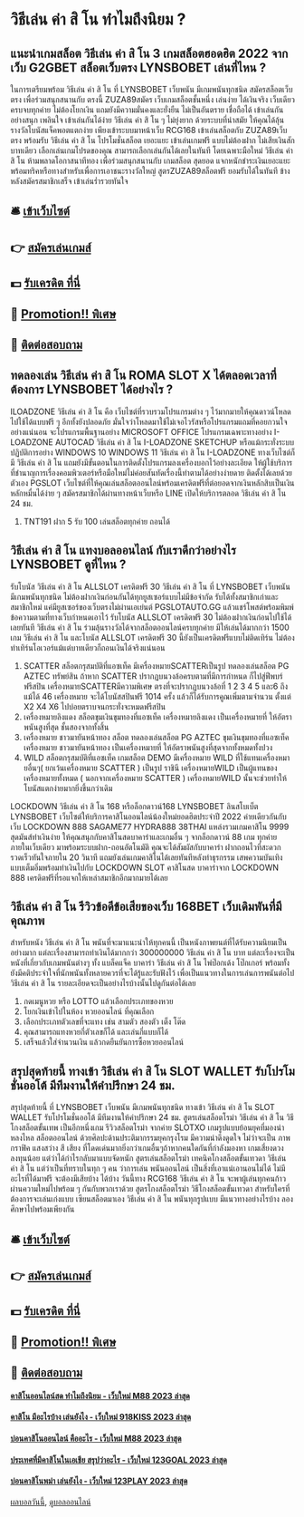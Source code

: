 # วิธีเล่น ค่า สิ โน ทำไมถึงนิยม ?
## แนะนำเกมสล็อต วิธีเล่น ค่า สิ โน 3 เกมสล็อตฮอดฮิต 2022 จากเว็บ G2GBET สล็อตเว็บตรง LYNSBOBET เล่นที่ไหน ?
ในการเตรียมพร้อม วิธีเล่น ค่า สิ โน ที่ LYNSBOBET เว็บพนัน มีเกมพนันทุกชนิด สมัครสล็อตเว็บตรง เพื่อร่วมสนุกสนานกับ ตรงนี้ ZUZA89สมัคร เว็บเกมสล็อตชั้นหนึ่ง เล่นง่าย ได้เงินจริง เว็บเดียวครบจบทุกค่าย ไม่ต้องโยกเงิน แถมยังมีความมั่นคงและยั่งยืน ไม่เป็นอันตราย เชื่อถือได้ เข้าเล่นกันอย่างสนุก เพลินใจ เข้าเล่นกันได้ง่าย วิธีเล่น ค่า สิ โน ๆ ไม่ยุ่งยาก ด้วยระบบที่นำสมัย ให้คุณได้ลุ้นรางวัลโบนัสแจ็คพอตแตกง่าย เพียงเข้าระบบมาหน้าเว็บ RCG168 เข้าเล่นสล็อตกับ ZUZA89เว็บตรง พร้อมรับ วิธีเล่น ค่า สิ โน โปรโมชั่นสล็อต เยอะแยะ เข้าเล่นเกมฟรี แบบไม่ต้องฝาก ไม่เสียเงินสักบาทเดียว เลือกเล่นเกมโปรดของคุณ สามารถเลือกเล่นกันได้เลยในทันที โดยเฉพาะมือใหม่ วิธีเล่น ค่า สิ โน ห้ามพลาดโอกาสนาทีทอง เพื่อร่วมสนุกสนานกับ เกมสล็อต สุดยอด แจกหนักชำระเงินเยอะแยะ พร้อมทริคหรือทางสำหรับเพื่อการเอาชนะรางวัลใหญ่ สูตรZUZA89สล็อตฟรี ยอมรับได้ในทันที ข้างหลังสมัครสมาชิกเสร็จ เข้าเล่นร่ำรวยทันใจ

## 🛎 [เข้าเว็บไซต์](https://bit.ly/3SdLNi2)
## 👉 [สมัครเล่นเกมส์](https://bit.ly/3SdLNi2)
## 💵 [รับเครดิต ที่นี่](https://bit.ly/3dyRKHj)
## 👑 [Promotion!! พิเศษ](https://bit.ly/3dyRKHj)
## 📱 [ติดต่อสอบถาม](https://bit.ly/3dyRKHj)

## ทดลองเล่น วิธีเล่น ค่า สิ โน ROMA SLOT X ได้ตลอดเวลาที่ต้องการ LYNSBOBET ได้อย่างไร ?
ILOADZONE วิธีเล่น ค่า สิ โน คือ เว็บไซต์ที่รวบรวมโปรแกรมต่าง ๆ ไว้มากมายให้คุณดาวน์โหลดไปใช้ได้แบบฟรี ๆ อีกทั้งยังปลอดภัย มั่นใจว่าโหลดมาใช้ไม่เจอไวรัสหรือโปรแกรมแถมที่คอยกวนใจอย่างแน่นอน จะโปรแกรมพื้นฐานอย่าง MICROSOFT OFFICE โปรแกรมเฉพาะทางอย่าง I-LOADZONE AUTOCAD วิธีเล่น ค่า สิ โน I-LOADZONE SKETCHUP หรือแม้กระทั่งระบบปฏิบัติการอย่าง WINDOWS 10 WINDOWS 11 วิธีเล่น ค่า สิ โน I-LOADZONE ทางเว็บไซต์ก็มี วิธีเล่น ค่า สิ โน แถมยังมีขั้นตอนในการติดตั้งโปรแกรมลงเครื่องบอกไว้อย่างละเอียด ให้ผู้ใช้บริการที่ชำนาญการเรื่องคอมพิวเตอร์หรือมือใหม่ไม่ค่อยสันทัดเรื่องนี้ทำตามได้อย่างง่ายดาย ติดตั้งได้เลยด้วยตัวเอง
PGSLOT เว็บไซต์ที่ให้คุณเล่นสล็อตออนไลน์พร้อมเครดิตฟรีที่ต่อยอดจากเงินหลักสิบเป็นเงินหลักหมื่นได้ง่าย ๆ สมัครสมาชิกได้ผ่านทางหน้าเว็บหรือ LINE เปิดให้บริการตลอด วิธีเล่น ค่า สิ โน 24 ชม.
1. TNT191 ฝาก 5 รับ 100 เล่นสล็อตทุกค่าย ถอนได้

## วิธีเล่น ค่า สิ โน แทงบอลออนไลน์ กับเราดีกว่าอย่างไร LYNSBOBET ดูที่ไหน ?
รับโบนัส วิธีเล่น ค่า สิ โน ALLSLOT เครดิตฟรี 30 วิธีเล่น ค่า สิ โน ที่ LYNSBOBET เว็บพนัน มีเกมพนันทุกชนิด ไม่ต้องฝากเงินก่อนกันได้ทุกยูสเซอร์แบบไม่มีข้อจำกัด รับได้ทั้งสมาชิกเก่าและสมาชิกใหม่ แค่มียูสเซอร์ของเว็บตรงไม่ผ่านเอเย่นต์ PGSLOTAUTO.GG แล้วแชร์โพสต์พร้อมพิมพ์ข้อความตามที่ทางเว็บกำหนดเอาไว้ รับโบนัส ALLSLOT เครดิตฟรี 30 ไม่ต้องฝากเงินก่อนไปใช้ได้เลยทันที วิธีเล่น ค่า สิ โน ร่วมลุ้นรางวัลได้จากสล็อตออนไลน์ครบทุกค่าย มีให้เล่นได้มากกว่า 1500 เกม วิธีเล่น ค่า สิ โน และโบนัส ALLSLOT เครดิตฟรี 30 นี้ยังเป็นเครดิตฟรีแบบไม่ติดเทิร์น ไม่ต้องทำเทิร์นโอเวอร์แม้แต่บาทเดียวก็ถอนเงินได้จริงแน่นอน
1. SCATTER สล็อตกรุสมบัติที่แอซเท็ค มีเครื่องหมายSCATTERเป็นรูป ทดลองเล่นสล็อต PG AZTEC ทรัพย์สิน ถ้าหาก SCATTER ปรากฏบนวงล้อครบตามที่มีการกำหนด ก็ไปสู่ฟีพบร์ ฟรีสปิน เครื่องหมายSCATTERมีความพิเศษ ตรงที่จะปรากฏบนวงล้อที่ 1 2 3 4 5 และ6 ถึงแม้ได้ 46 เครื่องหมาย จะได้โบนัสสปินฟรี 1014 ครั้ง แล้วก็ได้รับการคูณเพิ่มตามจำนวน ตั้งแต่ X2 X4 X6 ไปบ่อยตราบจนกระทั่งจะหมดฟรีสปิน
2. เครื่องหมายลิงแดง สล็อตขุมเงินขุมทองที่แอซเท็ค เครื่องหมายลิงแดง เป็นเครื่องหมายที่ ให้อัตราพนันสูงที่สุด ชั้นสองจากทั้งสิ้น
3. เครื่องหมาย ชาวมายันหน้าทอง สล็อต ทดลองเล่นสล็อต PG AZTEC ขุมเงินขุมทองที่แอซเท็ค เครื่องหมาย ชาวมายันหน้าทอง เป็นเครื่องหมายที่ ให้อัตราพนันสูงที่สุดจากทั้งหมดทั้งปวง
4. WILD สล็อตกรุสมบัติที่แอซเท็ค เกมสล็อต DEMO มีเครื่องหมาย WILD ที่ใช้แทนเครื่องหมายอื่นๆ( ยกเว้นเครื่องหมาย SCATTER ) เป็นรูป ราชินี เครื่องหมายWILD เป็นผู้แทนของเครื่องหมายทั้งหมด ( นอกจากเครื่องหมาย SCATTER ) เครื่องหมายWILD นั้นจะช่วยทำให้โบนัสแตกง่ายมากยิ่งขึ้นกว่าเดิม

LOCKDOWN วิธีเล่น ค่า สิ โน 168 หรือล็อกดาวน์168 LYNSBOBET ลินสโบเบ็ต LYNSBOBET เว็บไซต์ให้บริการคาสิโนออนไลน์น้องใหม่ยอดฮิตประจำปี 2022 ค่ายเดียวกันกับเว็บ LOCKDOWN 888 SAGAME77 HYDRA888 38THAI แหล่งรวมเกมคาสิโน 9999 สุดมันส์ทำเงินง่าย ให้คุณสนุกกับคาสิโนสดบาคาร่าและเกมอื่น ๆ จากล็อกดาวน์ 88 เกม ทุกค่ายภายในเว็บเดียว มาพร้อมระบบฝาก-ถอนอัตโนมัติ คุณจะได้สัมผัสกับบาคาร่า ฝากถอนไวที่สะดวกรวดเร็วทันใจภายใน 20 วินาที แถมยังเล่นเกมคาสิโนได้เลยทันทีหลังทำธุรกรรม เสพความบันเทิงแบบเต็มอิ่มพร้อมทำเงินไปกับ LOCKDOWN SLOT คาสิโนสด บาคาร่าจาก LOCKDOWN 888 เครดิตฟรีที่รอแจกให้เหล่าสมาชิกอีกมากมายได้เลย

## วิธีเล่น ค่า สิ โน รีวิวข้อดีข้อเสียของเว็บ 168BET เว็บเดิมพันที่มีคุณภาพ
สำหรับหนัง วิธีเล่น ค่า สิ โน พนันที่จะมาแนะนำให้ทุกคนนี้ เป็นหนังภาพยนต์ที่ได้รับความนิยมเป็นอย่างมาก แต่ละเรื่องสามารถทำเงินได้มากกว่า 300000000 วิธีเล่น ค่า สิ โน บาท แต่ละเรื่องจะเป็นหนังที่เกี่ยวกับเกมพนันต่างๆ ทั้ง แบล็คแจ็ค บาคาร่า วิธีเล่น ค่า สิ โน ไพ่ป๊อกเด้ง โป๊กเกอร์ พร้อมทั้งยังมีคติประจำใจที่นักพนันทั้งหลายควรที่จะได้รู้และรับฟังไว้ เพื่อเป็นแนวทางในการเล่นการพนันต่อไป วิธีเล่น ค่า สิ โน รายละเอียดจะเป็นอย่างไรบ้างนั้นไปดูกันต่อได้เลย
1. กดเมนูหวย หรือ LOTTO แล้วเลือกประเภทของหวย
2. โยกเงินเข้าไปในห้อง หวยออนไลน์ ที่คุณเลือก
3. เลือกประเภทตัวเลขที่จะแทง เช่น สามตัว สองตัว เต็ง โต๊ด
4. คุณสามารถแทงหวยกี่ตัวเลขก็ได้ และเล่นกี่แบบก็ได้
5. เสร็จแล้วใส่จำนวนเงิน แล้วกดยืนยันการซื้อหวยออนไลน์

## สรุปสุดท้ายนี้ ทางเข้า วิธีเล่น ค่า สิ โน SLOT WALLET รับโปรโมชั่นออโต้ มีทีมงานให้คำปรึกษา 24 ชม.
สรุปสุดท้ายนี้ ที่ LYNSBOBET เว็บพนัน มีเกมพนันทุกชนิด ทางเข้า วิธีเล่น ค่า สิ โน SLOT WALLET รับโปรโมชั่นออโต้ มีทีมงานให้คำปรึกษา 24 ชม. สูตรเล่นสล็อตโรม่า วิธีเล่น ค่า สิ โน วิธีโกงสล็อตขั้นเทพ เป็นอีกหนึ่งเกม รีวิวสล็อตโรม่า จากค่าย SLOTXO เกมรูปแบบย้อนยุคที่มองน่าหลงไหล สล็อตออนไลน์ ด้วยศิลปะด้านประติมากรรมยุคกรุงโรม มีความน่าดึงดูดใจ ไม่ว่าจะเป็น ภาพกราฟิค แสงสว่าง สี เสียง ที่โดดเด่นมากยิ่งกว่าเกมอื่นๆถ้าหากคนใดกันที่กำลังมองหา เกมเสี่ยงดวง ลงทุนน้อย แต่ว่าได้กำไรกลับมาแบบจัดหนัก สูตรเล่นสล็อตโรม่า เทคนิคโกงสล็อตขั้นเทวดา วิธีเล่น ค่า สิ โน แต่ว่าเป็นที่ทราบในทุก ๆ คน ว่าการเล่น พนันออนไลน์ เป็นสิ่งที่เอาแน่เอานอนไม่ได้ ไม่มีอะไรที่ได้มาฟรี จะต้องมีเสียบ้าง ได้บ้าง วันนี้ทาง RCG168 วิธีเล่น ค่า สิ โน จะพาผู้เล่นทุกคนก้าวผ่านความใหม่ไปพร้อม ๆ กันกับพวกเราด้วย สูตรโกงสล็อตโรม่า วิธีโกงสล็อตขั้นเทวดา สำหรับใครที่ต้องการจะเล่นเก่งแบบ เซียนสล็อตมาเอง วิธีเล่น ค่า สิ โน พนันทุกรูปแบบ มีแนวทางอย่างไรบ้าง ลองศึกษาไปพร้อมเพียงกัน

## 🛎 [เข้าเว็บไซต์](https://bit.ly/3SdLNi2)
## 👉 [สมัครเล่นเกมส์](https://bit.ly/3SdLNi2)
## 💵 [รับเครดิต ที่นี่](https://bit.ly/3dyRKHj)
## 👑 [Promotion!! พิเศษ](https://bit.ly/3dyRKHj)
## 📱 [ติดต่อสอบถาม](https://bit.ly/3dyRKHj)

#### [คาสิโนออนไลน์สด ทำไมถึงนิยม - เว็บใหม่ M88 2023 ล่าสุด](https://atom.io/themes/คาสิโนออนไลน์สด%20ทำไมถึงนิยม%20-%20เว็บใหม่%20m88%202023%20ล่าสุด)
#### [คาสิโน มีอะไรบ้าง เล่นยังไง - เว็บใหม่ 918KISS 2023 ล่าสุด](https://atom.io/themes/คาสิโน%20มีอะไรบ้าง%20เล่นยังไง%20-%20เว็บใหม่%20918kiss%202023%20ล่าสุด)
#### [บ่อนคาสิโนออนไลน์ คืออะไร - เว็บใหม่ M88 2023 ล่าสุด](https://atom.io/themes/บ่อนคาสิโนออนไลน์%20คืออะไร%20-%20เว็บใหม่%20m88%202023%20ล่าสุด)
#### [ประเทศที่มีคาสิโนในเอเชีย สรุปว่าอะไร - เว็บใหม่ 123GOAL 2023 ล่าสุด](https://atom.io/themes/ประเทศที่มีคาสิโนในเอเชีย%20สรุปว่าอะไร%20-%20เว็บใหม่%20123goal%202023%20ล่าสุด)
#### [บ่อนคาสิโนพม่า เล่นยังไง - เว็บใหม่ 123PLAY 2023 ล่าสุด](https://atom.io/themes/บ่อนคาสิโนพม่า%20เล่นยังไง%20-%20เว็บใหม่%20123play%202023%20ล่าสุด)

[ผลบอลวันนี้](https://siamsport.tv "ผลบอลวันนี้"), [ดูบอลออนไลน์](https://siamsport.tv/ดูบอลสด "ดูบอลออนไลน์")